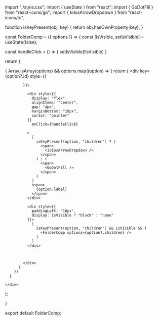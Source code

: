 import "./style.css";
import { useState } from "react";
import { GoDotFill } from "react-icons/go";
import { IoIosArrowDropdown } from "react-icons/io";

function isKeyPresent(obj, key) {
  return obj.hasOwnProperty(key);
}


const FolderComp = ({ options }) => {
  const [isVisible, setIsVisible] = useState(false);

  const handleClick = () => {
    setIsVisible(!isVisible)
  }

  return (
    <div>
      {
        Array.isArray(options) && options.map((option) => {
          return (
            <div key={option?.id} style={{

            }}>

              <div style={{
                display: "flex",
                alignItems: "center",
                gap: "4px",
                marginBottom: "10px",
                cursor: "pointer"
              }}
                onClick={handleClick}

              >
                {
                  isKeyPresent(option, "children") ? (
                    <span>
                      <IoIosArrowDropdown />
                    </span>
                  ) : (
                    <span>
                      <GoDotFill />
                    </span>
                  )
                }
                <span>
                  {option.label}
                </span>
              </div>

              <div style={{
                paddingLeft: "10px",
                display: isVisible ? "block" : "none"
              }}>
                {
                  isKeyPresent(option, "children") && isVisible && (
                    <FolderComp options={option?.children} />
                  )
                }
              </div>



            </div>
          )
        })
      }

    </div>
  );

}

export default FolderComp;

